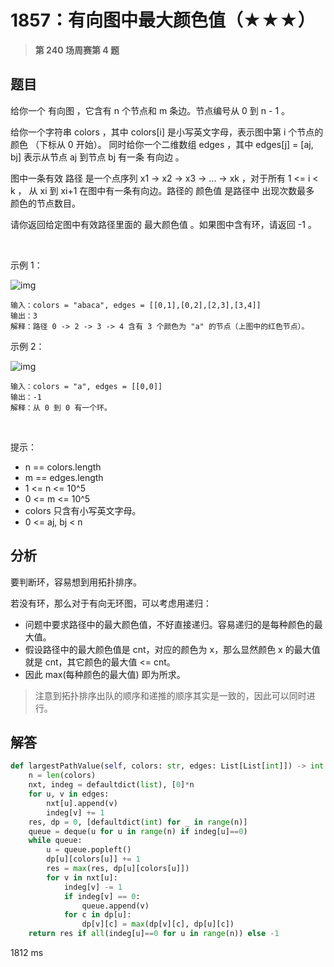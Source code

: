 # 1857：有向图中最大颜色值（★★★）


> **第 240 场周赛第 4 题**

## 题目

给你一个 有向图 ，它含有 n 个节点和 m 条边。节点编号从 0 到 n - 1 。

给你一个字符串 colors ，其中 colors[i] 是小写英文字母，表示图中第 i 个节点的 颜色 （下标从 0 开始）。
同时给你一个二维数组 edges ，其中 edges[j] = [aj, bj] 表示从节点 aj 到节点 bj 有一条 有向边 。

图中一条有效 路径 是一个点序列 x1 -> x2 -> x3 -> ... -> xk ，对于所有 1 <= i < k ，
从 xi 到 xi+1 在图中有一条有向边。路径的 颜色值 是路径中 出现次数最多 颜色的节点数目。

请你返回给定图中有效路径里面的 最大颜色值 。如果图中含有环，请返回 -1 。

 

示例 1：

![img](https://assets.leetcode.com/uploads/2021/04/21/leet1.png)

    输入：colors = "abaca", edges = [[0,1],[0,2],[2,3],[3,4]]
    输出：3
    解释：路径 0 -> 2 -> 3 -> 4 含有 3 个颜色为 "a" 的节点（上图中的红色节点）。
示例 2：

![img](https://assets.leetcode.com/uploads/2021/04/21/leet2.png)

    输入：colors = "a", edges = [[0,0]]
    输出：-1
    解释：从 0 到 0 有一个环。
 

提示：
- n == colors.length
- m == edges.length
- 1 <= n <= 10^5
- 0 <= m <= 10^5
- colors 只含有小写英文字母。
- 0 <= aj, bj < n



## 分析

要判断环，容易想到用拓扑排序。

若没有环，那么对于有向无环图，可以考虑用递归：
- 问题中要求路径中的最大颜色值，不好直接递归。容易递归的是每种颜色的最大值。
- 假设路径中的最大颜色值是 cnt，对应的颜色为 x，那么显然颜色 x 的最大值就是 cnt，其它颜色的最大值 <= cnt。
- 因此 max(每种颜色的最大值) 即为所求。

> 注意到拓扑排序出队的顺序和递推的顺序其实是一致的，因此可以同时进行。

## 解答

```python
def largestPathValue(self, colors: str, edges: List[List[int]]) -> int:
    n = len(colors)
    nxt, indeg = defaultdict(list), [0]*n
    for u, v in edges:
        nxt[u].append(v)
        indeg[v] += 1
    res, dp = 0, [defaultdict(int) for _ in range(n)]
    queue = deque(u for u in range(n) if indeg[u]==0)
    while queue:
        u = queue.popleft()
        dp[u][colors[u]] += 1
        res = max(res, dp[u][colors[u]])
        for v in nxt[u]:
            indeg[v] -= 1
            if indeg[v] == 0:
                queue.append(v)
            for c in dp[u]:
                dp[v][c] = max(dp[v][c], dp[u][c])
    return res if all(indeg[u]==0 for u in range(n)) else -1
```
1812 ms

